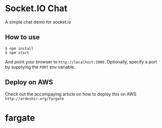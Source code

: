 # Socket.IO Chat

A simple chat demo for socket.io

## How to use

```
$ npm install
$ npm start
```

And point your browser to `http://localhost:3000`. Optionally, specify
a port by supplying the `PORT` env variable.

## Deploy on AWS

Check out the accompaying article on how to deploy this on AWS `http://ardeshir.org/fargate`

# fargate
